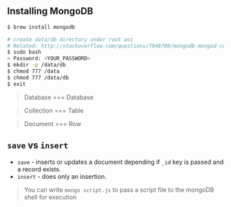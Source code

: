 
## Installing MongoDB
```bash
$ brew install mongodb

# create data/db directory under root acc
# Related: http://stackoverflow.com/questions/7948789/mongodb-mongod-complains-that-there-is-no-data-db-folder
$ sudo bash
> Password: <YOUR_PASSWORD>
$ mkdir -p /data/db
$ chmod 777 /data
$ chmod 777 /data/db
$ exit
```

> Database === Database

> Collection === Table

> Document === Row

## `save` vs `insert`
- `save` - inserts or updates a document depending if `_id` key is passed and a record exists.
- `insert` - does only an insertion.

> You can write `mongo script.js` to pass a script file to the mongoDB shell for execution

